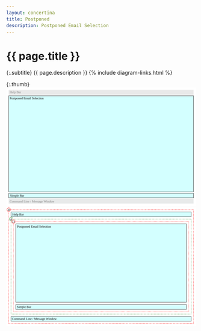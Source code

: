 ```yaml
---
layout: concertina
title: Postponed
description: Postponed Email Selection
---
```


# {{ page.title }}

{:.subtitle}
{{ page.description }}
{% include diagram-links.html %}

{:.thumb}
![s-dlg-postponed-email-selection](images/s-dlg-postponed-email-selection.svg)
![l-dlg-postponed-email-selection](images/l-dlg-postponed-email-selection.svg)
